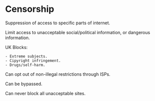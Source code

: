 # Censorship

Suppression of access to specific parts of internet.

Limit access to unacceptable social/political information, or dangerous information.

UK Blocks:

	- Extreme subjects.
	- Cipyright infringement.
	- Drugs/self-harm.

Can opt out of non-illegal restrictions through ISPs.

Can be bypassed.

Can never block all unacceptable sites.
